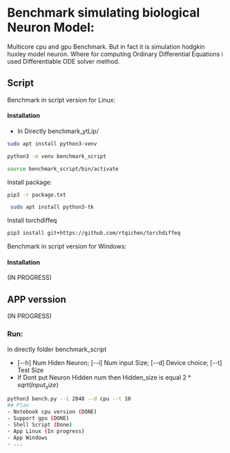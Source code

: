 # Benchmark simulating biological Neuron Model:
Multicore cpu and gpu Benchmark. But in fact it is simulation hodgkin huxley model neuron. Where for computing Ordinary Differential Equations i used Differentiable ODE solver method.
## Script
Benchmark in script version for Linux:
#### Installation
- In Directly benchmark_ytLip/
```bash
sudo apt install python3-venv
```
``` bash
python3 -m venv benchmark_script
```
``` bash
source benchmark_script/bin/activate 
```
Install package:
``` bash 
pip3 -r package.txt
```
``` bash
 sudo apt install python3-tk 
```
Install torchdiffeq
``` bash
pip3 install git+https://github.com/rtqichen/torchdiffeq
```
Benchmark in script version for Windows:
#### Installation
(IN PROGRESS)

## APP verssion
(IN PROGRESS)

### Run:
In directly folder benchmark_script
- [--h] Num Hiden Neuron; [--i] Num input Size; [--d] Device choice; [--t] Test Size
- If Dont put Neuron Hidden num then Hidden_size is equal $2 * sqrt(Input_size)$
```bash
python3 bench.py --i 2048 --d cpu --t 10
## Plan
- Notebook cpu version (DONE)
- Support gpu (DONE)
- Shell Script (Done)
- App Linux (In progress)
- App Windows
- ...
